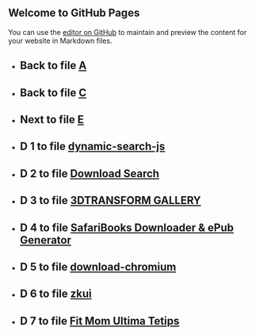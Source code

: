 ## Welcome to GitHub Pages

You can use the [editor on GitHub](https://github.com/samuelbetio/alphabet.file/edit/master/A/B/C/D/README.md) to maintain and preview the content for your website in Markdown files.

- ## **Back** to file [A](../../../../README.md)

- ## **Back** to file [C](../)
- ## **Next** to file [E](E/)


- ## **D 1** to file [dynamic-search-js](1/)
- ## **D 2** to file [Download Search](2/)
- ## **D 3** to file [3DTRANSFORM GALLERY](3/)
- ## **D 4** to file [SafariBooks Downloader & ePub Generator](4/)
- ## **D 5** to file [download-chromium](5/)
- ## **D 6** to file [zkui](6/)
- ## **D 7** to file [Fit Mom Ultima Tetips](7/)
